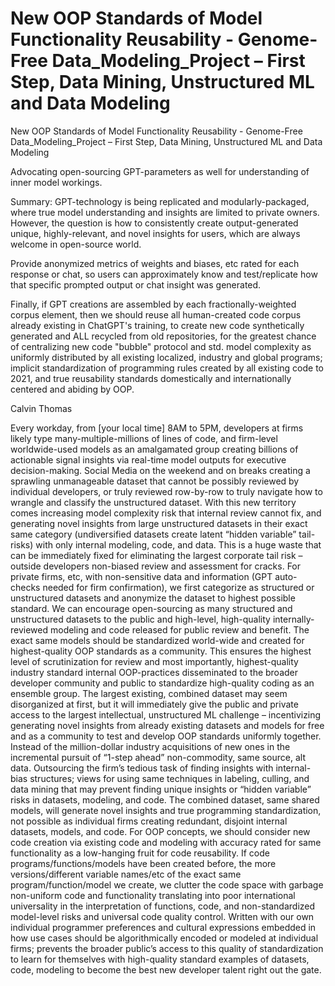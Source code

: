 # New OOP Standards of Model Functionality Reusability - Genome-Free Data_Modeling_Project – First Step, Data Mining, Unstructured ML and Data Modeling
New OOP Standards of Model Functionality Reusability - Genome-Free Data_Modeling_Project – First Step, Data Mining, Unstructured ML and Data Modeling

Advocating open-sourcing GPT-parameters as well for understanding of inner model workings.

Summary: GPT-technology is being replicated and modularly-packaged, where true model understanding and insights are limited to private owners. However, the question is how to consistently create output-generated unique, highly-relevant, and novel insights for users, which are always welcome in open-source world.

Provide anonymized metrics of weights and biases, etc rated for each response or chat, so users can approximately know and test/replicate how that specific prompted output or chat insight was generated.

Finally, if GPT creations are assembled by each fractionally-weighted corpus element, then we should reuse all human-created code corpus already existing in ChatGPT's training, to create new code synthetically generated and ALL recycled from old repositories, for the greatest chance of centralizing new code "bubble" protocol and std. model complexity as uniformly distributed by all existing localized, industry and global programs; implicit standardization of programming rules created by all existing code to 2021, and true reusability standards domestically and internationally centered and abiding by OOP.

Calvin Thomas

Every workday, from [your local time] 8AM to 5PM, developers at firms likely type many-multiple-millions of lines of code, and firm-level worldwide-used models as an amalgamated group creating billions of actionable signal insights via real-time model outputs for executive decision-making. Social Media on the weekend and on breaks creating a sprawling unmanageable dataset that cannot be possibly reviewed by individual developers, or truly reviewed row-by-row to truly navigate how to wrangle and classify the unstructured dataset. With this new territory comes increasing model complexity risk that internal review cannot fix, and generating novel insights from large unstructured datasets in their exact same category (undiversified datasets create latent “hidden variable” tail-risks) with only internal modeling, code, and data. This is a huge waste that can be immediately fixed for eliminating the largest corporate tail risk – outside developers non-biased review and assessment for cracks.
For private firms, etc, with non-sensitive data and information (GPT auto-checks needed for firm confirmation), we first categorize as structured or unstructured datasets and anonymize the dataset to highest possible standard. We can encourage open-sourcing as many structured and unstructured datasets to the public and high-level, high-quality internally-reviewed modeling and code released for public review and benefit. The exact same models should be standardized world-wide and created for highest-quality OOP standards as a community. This ensures the highest level of scrutinization for review and most importantly, highest-quality industry standard internal OOP-practices disseminated to the broader developer community and public to standardize high-quality coding as an ensemble group. The largest existing, combined dataset may seem disorganized at first, but it will immediately give the public and private access to the largest intellectual, unstructured ML challenge – incentivizing generating novel insights from already existing datasets and models for free and as a community to test and develop OOP standards uniformly together. Instead of the million-dollar industry acquisitions of new ones in the incremental pursuit of “1-step ahead” non-commodity, same source, alt data. Outsourcing the firm’s tedious task of finding insights with internal-bias structures; views for using same techniques in labeling, culling, and data mining that may prevent finding unique insights or “hidden variable” risks in datasets, modeling, and code. The combined dataset, same shared models, will generate novel insights and true programming standardization, not possible as individual firms creating redundant, disjoint internal datasets, models, and code. For OOP concepts, we should consider new code creation via existing code and modeling with accuracy rated for same functionality as a low-hanging fruit for code reusability.
If code programs/functions/models have been created before, the more versions/different variable names/etc of the exact same program/function/model we create, we clutter the code space with garbage non-uniform code and functionality translating into poor international universality in the interpretation of functions, code, and non-standardized model-level risks and universal code quality control. Written with our own individual programmer preferences and cultural expressions embedded in how use cases should be algorithmically encoded or modeled at individual firms; prevents the broader public’s access to this quality of standardization to learn for themselves with high-quality standard examples of datasets, code, modeling to become the best new developer talent right out the gate.
